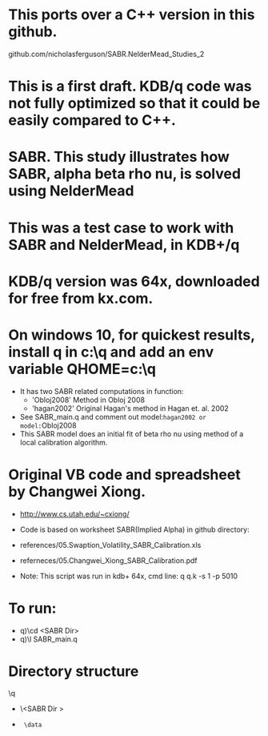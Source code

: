 # This ports over a C++ version in this github.
github.com/nicholasferguson/SABR.NelderMead_Studies_2
# This is a first draft.  KDB/q code was not fully optimized so that it could be easily compared to C++.

# SABR. This study illustrates how SABR, alpha beta rho nu, is solved using NelderMead 
# This was a test case to work with SABR and NelderMead, in KDB+/q
# KDB/q version was 64x, downloaded for free from kx.com.  
# On windows 10, for quickest results, install q in c:\q and add an env variable QHOME=c:\q

+ It has two SABR related computations in function: 
	+ 'Obloj2008'  Method in Obloj 2008
	+ 'hagan2002'  Original Hagan's method in Hagan et. al. 2002
+ See SABR_main.q and comment out model:`hagan2002 or model:`Obloj2008
+ This SABR model does an initial fit of beta rho nu using method of a local calibration algorithm.  

# Original VB code and spreadsheet by Changwei Xiong. 
+ http://www.cs.utah.edu/~cxiong/
+ Code is based on worksheet SABR(Implied Alpha) in github directory:
+ references/05.Swaption_Volatility_SABR_Calibration.xls
+ referneces/05.Changwei_Xiong_SABR_Calibration.pdf

+ Note: This script was run in kdb+ 64x, cmd line:  q q.k -s 1 -p 5010
	
# To run: 
+ q)\cd \<SABR Dir>
+ q)\l SABR_main.q

# Directory structure
\q
+	\\\<SABR Dir >
+	   \data

